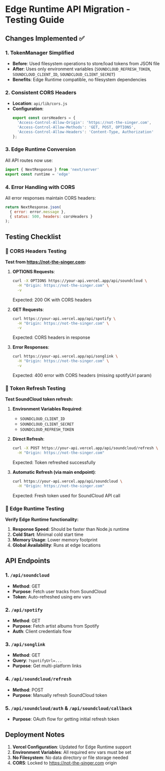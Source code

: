 # Edge Runtime API Migration - Testing Guide

## Changes Implemented ✅

### 1. TokenManager Simplified
- **Before**: Used filesystem operations to store/load tokens from JSON file
- **After**: Uses only environment variables (`SOUNDCLOUD_REFRESH_TOKEN`, `SOUNDCLOUD_CLIENT_ID`, `SOUNDCLOUD_CLIENT_SECRET`)
- **Benefits**: Edge Runtime compatible, no filesystem dependencies

### 2. Consistent CORS Headers
- **Location**: `api/lib/cors.js`
- **Configuration**: 
  ```javascript
  export const corsHeaders = {
    'Access-Control-Allow-Origin': 'https://not-the-singer.com',
    'Access-Control-Allow-Methods': 'GET, POST, OPTIONS',
    'Access-Control-Allow-Headers': 'Content-Type, Authorization'
  };
  ```

### 3. Edge Runtime Conversion
All API routes now use:
```javascript
import { NextResponse } from 'next/server'
export const runtime = 'edge'
```

### 4. Error Handling with CORS
All error responses maintain CORS headers:
```javascript
return NextResponse.json(
  { error: error.message },
  { status: 500, headers: corsHeaders }
);
```

## Testing Checklist

### 🧪 CORS Headers Testing
**Test from https://not-the-singer.com:**

1. **OPTIONS Requests**:
   ```bash
   curl -X OPTIONS https://your-api.vercel.app/api/soundcloud \
     -H "Origin: https://not-the-singer.com" \
     -v
   ```
   Expected: 200 OK with CORS headers

2. **GET Requests**:
   ```bash
   curl https://your-api.vercel.app/api/spotify \
     -H "Origin: https://not-the-singer.com" \
     -v
   ```
   Expected: CORS headers in response

3. **Error Responses**:
   ```bash
   curl https://your-api.vercel.app/api/songlink \
     -H "Origin: https://not-the-singer.com" \
     -v
   ```
   Expected: 400 error with CORS headers (missing spotifyUrl param)

### 🔄 Token Refresh Testing
**Test SoundCloud token refresh:**

1. **Environment Variables Required**:
   - `SOUNDCLOUD_CLIENT_ID`
   - `SOUNDCLOUD_CLIENT_SECRET`  
   - `SOUNDCLOUD_REFRESH_TOKEN`

2. **Direct Refresh**:
   ```bash
   curl -X POST https://your-api.vercel.app/api/soundcloud/refresh \
     -H "Origin: https://not-the-singer.com"
   ```
   Expected: Token refreshed successfully

3. **Automatic Refresh (via main endpoint)**:
   ```bash
   curl https://your-api.vercel.app/api/soundcloud \
     -H "Origin: https://not-the-singer.com"
   ```
   Expected: Fresh token used for SoundCloud API call

### 🚀 Edge Runtime Testing
**Verify Edge Runtime functionality:**

1. **Response Speed**: Should be faster than Node.js runtime
2. **Cold Start**: Minimal cold start time
3. **Memory Usage**: Lower memory footprint
4. **Global Availability**: Runs at edge locations

## API Endpoints

### 1. `/api/soundcloud` 
- **Method**: GET
- **Purpose**: Fetch user tracks from SoundCloud
- **Token**: Auto-refreshed using env vars

### 2. `/api/spotify`
- **Method**: GET  
- **Purpose**: Fetch artist albums from Spotify
- **Auth**: Client credentials flow

### 3. `/api/songlink`
- **Method**: GET
- **Query**: `?spotifyUrl=...`
- **Purpose**: Get multi-platform links

### 4. `/api/soundcloud/refresh`
- **Method**: POST
- **Purpose**: Manually refresh SoundCloud token

### 5. `/api/soundcloud/auth` & `/api/soundcloud/callback`
- **Purpose**: OAuth flow for getting initial refresh token

## Deployment Notes

1. **Vercel Configuration**: Updated for Edge Runtime support
2. **Environment Variables**: All required env vars must be set
3. **No Filesystem**: No data directory or file storage needed
4. **CORS**: Locked to https://not-the-singer.com origin
